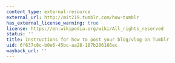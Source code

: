 ```yaml
---
content_type: external-resource
external_url: http://mit219.tumblr.com/how-tumblr
has_external_license_warning: true
license: https://en.wikipedia.org/wiki/All_rights_reserved
status: ''
title: Instructions for how to post your blog/vlog on Tumblr
uid: 6f637c8c-b0e6-45bc-aa28-187b206166ec
wayback_url: ''
---
```

